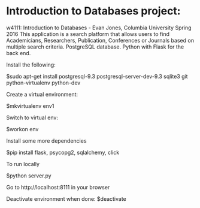 # Introduction to Databases project:
w4111: Introduction to Databases - Evan Jones, Columbia University
Spring 2016
This application is a search platform that allows users to find Academicians, Researchers, Publication, Conferences or Journals based on multiple search criteria. PostgreSQL database. Python with Flask for the back end.


Install the following:

$sudo apt-get install postgresql-9.3 postgresql-server-dev-9.3 sqlite3 git python-virtualenv python-dev

Create a virtual environment:

$mkvirtualenv env1

Switch to virtual env:

$workon env

Install some more dependencies

$pip install flask, psycopg2, sqlalchemy, click

To run locally

$python server.py

Go to http://localhost:8111 in your browser

Deactivate environment when done:
$deactivate

